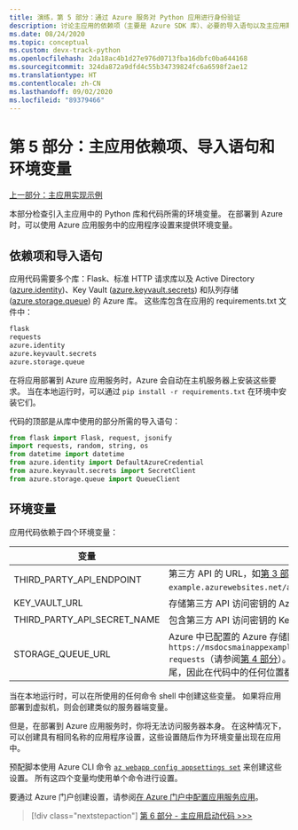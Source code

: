 ```yaml
---
title: 演练，第 5 部分：通过 Azure 服务对 Python 应用进行身份验证
description: 讨论主应用的依赖项（主要是 Azure SDK 库）、必要的导入语句以及主应用期望设置的环境变量。
ms.date: 08/24/2020
ms.topic: conceptual
ms.custom: devx-track-python
ms.openlocfilehash: 2da18ac4b1d27e976d0713fba16dbfc0ba644168
ms.sourcegitcommit: 324da872a9dfd4c55b34739824fc6a6598f2ae12
ms.translationtype: HT
ms.contentlocale: zh-CN
ms.lasthandoff: 09/02/2020
ms.locfileid: "89379466"
---
```

# <a name="part-5-main-app-dependencies-import-statements-and-environment-variables"></a>第 5 部分：主应用依赖项、导入语句和环境变量

[上一部分：主应用实现示例](walkthrough-tutorial-authentication-04.md)

本部分检查引入主应用中的 Python 库和代码所需的环境变量。 在部署到 Azure 时，可以使用 Azure 应用服务中的应用程序设置来提供环境变量。

## <a name="dependencies-and-import-statements"></a>依赖项和导入语句

应用代码需要多个库：Flask、标准 HTTP 请求库以及 Active Directory ([azure.identity](/python/api/overview/azure/identity-readme?view=azure-python))、Key Vault ([azure.keyvault.secrets](/python/api/overview/azure/keyvault-secrets-readme?view=azure-python)) 和队列存储 ([azure.storage.queue](/python/api/overview/azure/storage-queue-readme?view=azure-python)) 的 Azure 库。 这些库包含在应用的 requirements.txt 文件中：

```txt
flask
requests
azure.identity
azure.keyvault.secrets
azure.storage.queue
```

在将应用部署到 Azure 应用服务时，Azure 会自动在主机服务器上安装这些要求。 当在本地运行时，可以通过 `pip install -r requirements.txt` 在环境中安装它们。

代码的顶部是从库中使用的部分所需的导入语句：

```python
from flask import Flask, request, jsonify
import requests, random, string, os
from datetime import datetime
from azure.identity import DefaultAzureCredential
from azure.keyvault.secrets import SecretClient
from azure.storage.queue import QueueClient
```

## <a name="environment-variables"></a>环境变量

应用代码依赖于四个环境变量：

| 变量 | 值 |
| --- | --- |
| THIRD_PARTY_API_ENDPOINT | 第三方 API 的 URL，如[第 3 部分](walkthrough-tutorial-authentication-03.md)中所述的 `https://msdocs-api-example.azurewebsites.net/api/RandomNumber`。 |
| KEY_VAULT_URL | 存储第三方 API 访问密钥的 Azure Key Vault 的 URL。 |
| THIRD_PARTY_API_SECRET_NAME | 包含第三方 API 访问密钥的 Key Vault 中机密的名称。 |
| STORAGE_QUEUE_URL | Azure 中已配置的 Azure 存储队列的 URL，例如 `https://msdocsmainappexample.queue.core.windows.net/code-requests`（请参阅[第 4 部分](walkthrough-tutorial-authentication-04.md)）。 由于队列名称包含在 URL 的末尾，因此在代码中的任何位置都看不到该名称。 |

当在本地运行时，可以在所使用的任何命令 shell 中创建这些变量。 如果将应用部署到虚拟机，则会创建类似的服务器端变量。

但是，在部署到 Azure 应用服务时，你将无法访问服务器本身。 在这种情况下，可以创建具有相同名称的应用程序设置，这些设置随后作为环境变量出现在应用中。 

预配脚本使用 Azure CLI 命令 [`az webapp config appsettings set`](/cli/azure/webapp/config/appsettings?view=azure-cli-latest#az-webapp-config-appsettings-set) 来创建这些设置。 所有这四个变量均使用单个命令进行设置。

要通过 Azure 门户创建设置，请参阅[在 Azure 门户中配置应用服务应用](/azure/app-service/configure-common)。

> [!div class="nextstepaction"]
> [第 6 部分 - 主应用启动代码 >>>](walkthrough-tutorial-authentication-06.md)
